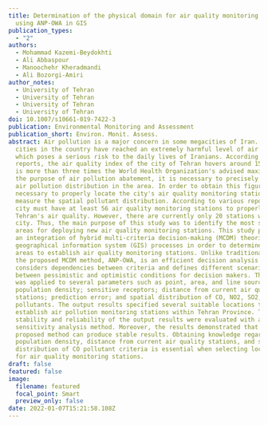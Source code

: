 ```yaml
---
title: Determination of the physical domain for air quality monitoring stations
  using ANP-OWA in GIS
publication_types:
  - "2"
authors:
  - Mohammad Kazemi-Beydokhti
  - Ali Abbaspour
  - Manoochehr Kheradmandi
  - Ali Bozorgi-Amiri
author_notes:
  - University of Tehran
  - University of Tehran
  - University of Tehran
  - University of Tehran
doi: 10.1007/s10661-019-7422-3
publication: Environmental Monitoring and Assessment
publication_short: Environ. Monit. Assess.
abstract: Air pollution is a major concern in some megacities of Iran. Specific
  cities in the country have reached an extremely harmful level of air pollution
  which poses a serious risk to the daily lives of Iranians. According to news
  reports, the air quality index of the city of Tehran hovers around 159, which
  is more than three times the World Health Organization's advised maximum. For
  the purpose of air pollution abatement, it is necessary to precisely know the
  air pollution distribution in the area. In order to obtain this figure, it is
  necessary to properly locate the city's air quality monitoring stations that
  measure the spatial pollutant distribution. According to various reports, the
  city must have at least 56 air quality monitoring stations to properly measure
  Tehran's air quality. However, there are currently only 20 stations within the
  city. Thus, the main purpose of this study was to identify the most sufficient
  areas for deploying new air quality monitoring stations. This study provided
  an integration of hybrid multi-criteria decision-making (MCDM) theories and
  geographical information system (GIS) processes in order to determine suitable
  areas to establish air quality monitoring stations. Unlike traditional models,
  the proposed MCDM method, ANP-OWA, is an efficient decision analysis which
  considers dependencies between criteria and defines different scenarios
  between pessimistic and optimistic conditions for decision makers. This method
  was applied to several parameters such as point, area, and line sources;
  population density; sensitive receptors; distance from current air quality
  stations; prediction error; and spatial distribution of CO, NO2, SO2, and PM10
  pollutants. The output results specified several suitable locations to
  establish air pollution monitoring stations within Tehran Province. The
  stability and reliability of the output results were evaluated with a robust
  sensitivity analysis method. Moreover, the results demonstrated that the
  proposed method can produce stable results. Obtaining knowledge regarding
  population density, distance from current air quality stations, and spatial
  distribution of CO pollutant criteria is essential when selecting locations
  for air quality monitoring stations.
draft: false
featured: false
image:
  filename: featured
  focal_point: Smart
  preview_only: false
date: 2022-01-07T15:21:58.108Z
---
```

